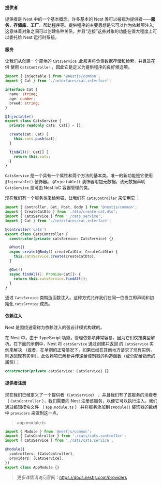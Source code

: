 #### 提供者

提供者是 Nest 中的一个基本概念。许多基本的 Nest 类可以被视为提供者——**服务**、**存储库**、**工厂**、帮助程序等。提供程序的主要思想是它可以作为依赖项注入;这意味着对象之间可以创建各种关系，并且“连接”这些对象的功能在很大程度上可以委托给 Nest 运行时系统。



#### 服务

让我们从创建一个简单的 `CatsService` .此服务将负责数据存储和检索，并且旨在供 使用 `CatsController` ，因此它是定义为提供程序的良好候选项。

```ts
import { Injectable } from '@nestjs/common';
import { Cat } from './interfaces/cat.interface';

interface Cat {
  name: string;
  age: number;
  breed: string;
}

@Injectable()
export class CatsService {
  private readonly cats: Cat[] = [];

  create(cat: Cat) {
    this.cats.push(cat);
  }

  findAll(): Cat[] {
    return this.cats;
  }
}
```

`CatsService` 是一个具有一个属性和两个方法的基本类。唯一的新功能是它使用 `@Injectable()` 装饰器。 `@Injectable()` 装饰器附加元数据，该元数据声明 `CatsService` 是可由 Nest IoC 容器管理的类。

现在我们有一个服务类来检索猫，让我们在 `CatsController` 来使用它：

```ts
import { Controller, Get, Post, Body } from '@nestjs/common';
import { CreateCatDto } from './dto/create-cat.dto';
import { CatsService } from './cats.service';
import { Cat } from './interfaces/cat.interface';

@Controller('cats')
export class CatsController {
  constructor(private catsService: CatsService) {}

  @Post()
  async create(@Body() createCatDto: CreateCatDto) {
    this.catsService.create(createCatDto);
  }

  @Get()
  async findAll(): Promise<Cat[]> {
    return this.catsService.findAll();
  }
}
```

通过 `CatsService` 类构造函数注入。这种方式允许我们在同一位置立即声明和初始化 `catsService` 成员。



#### 依赖注入

Nest 是围绕通常称为依赖注入的强设计模式构建的。

在 Nest 中，由于 TypeScript 功能，管理依赖项非常容易，因为它们仅按类型解析。在下面的示例中，Nest 将 `catsService` 通过创建并返回 的 `CatsService` 实例来解决 （或者，在单例的正常情况下，如果已经在其他地方请求了现有实例，则返回现有实例）。此依赖项已解析并传递给控制器的构造函数（或分配给指示的属性）：

```ts
constructor(private catsService: CatsService) {}
```



#### 提供者注册

现在我们已经定义了一个提供者（`CatsService`） ，并且我们有了该服务的消费者 （  `CatsController` ），我们需要向 Nest 注册该服务，以便它可以执行注入。我们通过编辑模块文件 （ `app.module.ts` ） 并将服务添加到 `@Module()` 装饰器的数组中 `providers` 来做到这一点。

> app.module.ts

```ts
import { Module } from '@nestjs/common';
import { CatsController } from './cats/cats.controller';
import { CatsService } from './cats/cats.service';

@Module({
  controllers: [CatsController],
  providers: [CatsService],
})
export class AppModule {}
```



> 更多详情请访问官网：https://docs.nestjs.com/providers